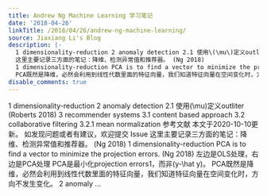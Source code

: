 ```yaml
---
title: Andrew Ng Machine Learning 学习笔记
date: '2018-04-26'
linkTitle: /2018/04/26/andrew-ng-machine-learning/
source: Jiaxiang Li's Blog
description: |-
  1 dimensionality-reduction 2 anomaly detection 2.1 使用\(\mu\)定义outliter (Roberts 2018) 3 recommender systems 3.1 content based approach 3.2 collaborative filtering 3.2.1 mean normalization 参考文献 本文于2020-10-10更新。 如发现问题或者有建议，欢迎提交 Issue
  这里主要记录三方面的笔记：降维、检测异常值和推荐器。 (Ng 2018)
  1 dimensionality-reduction PCA is to find a vector to minimize the projection errors. (Ng 2018) 左边是OLS处理，右边是PCA处理 PCA是最小化projection errors1，而非\(y-\hat y\)。
  PCA既然是降维，必然会利用到线性代数里面的特征向量，我们知道特征向量在空间变化时，方向不发生变化。 2 anomaly ...
disable_comments: true
---
```

1 dimensionality-reduction 2 anomaly detection 2.1 使用\(\mu\)定义outliter (Roberts 2018) 3 recommender systems 3.1 content based approach 3.2 collaborative filtering 3.2.1 mean normalization 参考文献 本文于2020-10-10更新。 如发现问题或者有建议，欢迎提交 Issue
这里主要记录三方面的笔记：降维、检测异常值和推荐器。 (Ng 2018)
1 dimensionality-reduction PCA is to find a vector to minimize the projection errors. (Ng 2018) 左边是OLS处理，右边是PCA处理 PCA是最小化projection errors1，而非\(y-\hat y\)。
PCA既然是降维，必然会利用到线性代数里面的特征向量，我们知道特征向量在空间变化时，方向不发生变化。 2 anomaly ...